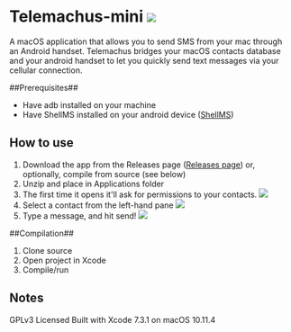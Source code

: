 # Telemachus-mini ![](https://github.com/jacquesCedric/Telemachus-mini/blob/master/Telemachus/Assets.xcassets/AppIcon.appiconset/icon_32x32-1.png?raw=true)  

A macOS application that allows you to send SMS from your mac through an Android handset. Telemachus bridges your macOS contacts database and your android handset to let you quickly send text messages via your cellular connection.

##Prerequisites##
- Have adb installed on your machine
- Have ShellMS installed on your android device ([ShellMS](https://github.com/try2codesecure/ShellMS))

## How to use
1. Download the app from the Releases page ([Releases page](https://github.com/jacquesCedric/Telemachus-mini/releases)) or, optionally, compile from source (see below)
2. Unzip and place in Applications folder
3. The first time it opens it'll ask for permissions to your contacts. 
![](https://github.com/jacquesCedric/Telemachus-mini/blob/master/img/permission.png?raw=true)
4. Select a contact from the left-hand pane
![](https://github.com/jacquesCedric/Telemachus-mini/blob/master/img/empty.png?raw=true)
5. Type a message, and hit send!
![](https://github.com/jacquesCedric/Telemachus-mini/blob/master/img/dummy.png?raw=true)

##Compilation##
1. Clone source
2. Open project in Xcode
3. Compile/run

## Notes
GPLv3 Licensed
Built with Xcode 7.3.1 on macOS 10.11.4
